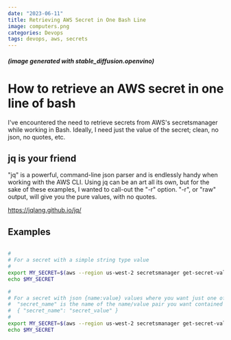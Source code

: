 ```yaml
---
date: "2023-06-11"
title: Retrieving AWS Secret in One Bash Line
image: computers.png
categories: Devops
tags: devops, aws, secrets
---
```

##### (image generated with stable_diffusion.openvino)

# How to retrieve an AWS secret in one line of bash

I've encountered the need to retrieve secrets from AWS's secretsmanager while working in Bash. Ideally, I need just the value of the secret; clean, no json, no quotes, etc.

## jq is your friend
"jq" is a powerful, command-line json parser and is endlessly handy when working with the AWS CLI. Using jq can be an art all its own, but for the sake of these examples, I wanted to call-out the "-r" option. "-r", or "raw" output, will give you the pure values, with no quotes.

<a href="https://jqlang.github.io/jq/" target="_blank">https://jqlang.github.io/jq/</a>

## Examples 
```bash

#
# For a secret with a simple string type value
#
export MY_SECRET=$(aws --region us-west-2 secretsmanager get-secret-value --secret-id "smsd/my_secret" | jq -r .SecretString)
echo $MY_SECRET

#
# For a secret with json {name:value} values where you want just one of those values
#  "secret_name" is the name of the name/value pair you want contained in the secret
#  { "secret_name": "secret_value" }
#
export MY_SECRET=$(aws --region us-west-2 secretsmanager get-secret-value --secret-id "smsd/my_secret" | jq -r .SecretString | jq -r .secret_name)
echo $MY_SECRET

```
